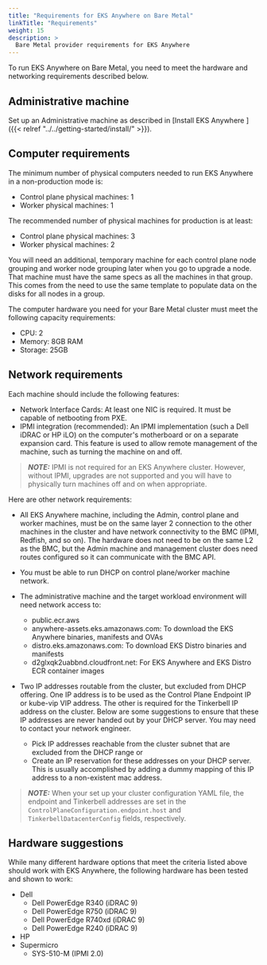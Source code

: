 ```yaml
---
title: "Requirements for EKS Anywhere on Bare Metal"
linkTitle: "Requirements"
weight: 15
description: >
  Bare Metal provider requirements for EKS Anywhere
---
```


To run EKS Anywhere on Bare Metal, you need to meet the hardware and networking requirements described below.


## Administrative machine

Set up an Administrative machine as described in [Install EKS Anywhere ]({{< relref "../../getting-started/install/" >}}).

## Computer requirements 

The minimum number of physical computers needed to run EKS Anywhere in a non-production mode is:

* Control plane physical machines: 1
* Worker physical machines: 1

The recommended number of physical machines for production is at least:

* Control plane physical machines: 3
* Worker physical machines: 2

You will need an additional, temporary machine for each control plane node grouping and worker node grouping later when you go to upgrade a node.
That machine must have the same specs as all the machines in that group.
This comes from the need to use the same template to populate data on the disks for all nodes in a group.

The computer hardware you need for your Bare Metal cluster must meet the following capacity requirements:

* CPU: 2
* Memory: 8GB RAM
* Storage: 25GB

## Network requirements

Each machine should include the following features:

* Network Interface Cards: At least one NIC is required. It must be capable of netbooting from PXE. 
* IPMI integration (recommended): An IPMI implementation (such a Dell iDRAC or HP iLO) on the computer's motherboard or on a separate expansion card. This feature is used to allow remote management of the machine, such as turning the machine on and off.

>**_NOTE:_** IPMI is not required for an EKS Anywhere cluster. However, without IPMI, upgrades are not supported and you will have to physically turn machines off and on when appropriate.

Here are other network requirements:

* All EKS Anywhere machine, including the Admin, control plane and worker machines, must be on the same layer 2 connection to the other machines in the cluster and have network connectivity to the BMC (IPMI, Redfish, and so on). The hardware does not need to be on the same L2 as the BMC, but the Admin machine and management cluster does need routes configured so it can communicate with the BMC API.

* You must be able to run DHCP on control plane/worker machine network.

* The administrative machine and the target workload environment will need network access to:

  * public.ecr.aws
  * anywhere-assets.eks.amazonaws.com: To download the EKS Anywhere binaries, manifests and OVAs
  * distro.eks.amazonaws.com: To download EKS Distro binaries and manifests
  * d2glxqk2uabbnd.cloudfront.net: For EKS Anywhere and EKS Distro ECR container images

* Two IP addresses routable from the cluster, but excluded from DHCP offering. One IP address is to be used as the Control Plane Endpoint IP or kube-vip VIP address. The other is required for the Tinkerbell IP address on the cluster. Below are some suggestions to ensure that these IP addresses are never handed out by your DHCP server. You may need to contact your network engineer.

  * Pick IP addresses reachable from the cluster subnet that are excluded from the DHCP range or
  * Create an IP reservation for these addresses on your DHCP server. This is usually accomplished by adding a dummy mapping of this IP address to a non-existent mac address.

>**_NOTE:_** When your set up your cluster configuration YAML file, the endpoint and Tinkerbell addresses are set in the `ControlPlaneConfiguration.endpoint.host` and `TinkerbellDatacenterConfig` fields, respectively.

## Hardware suggestions

While many different hardware options that meet the criteria listed above should work with EKS Anywhere, the following hardware has been tested and shown to work:

* Dell
  * Dell PowerEdge R340 (iDRAC 9)
  * Dell PowerEdge R750 (iDRAC 9)
  * Dell PowerEdge R740xd (iDRAC 9)
  * Dell PowerEdge R240 (iDRAC 9)
* HP
* Supermicro
  * SYS-510-M (IPMI 2.0)

